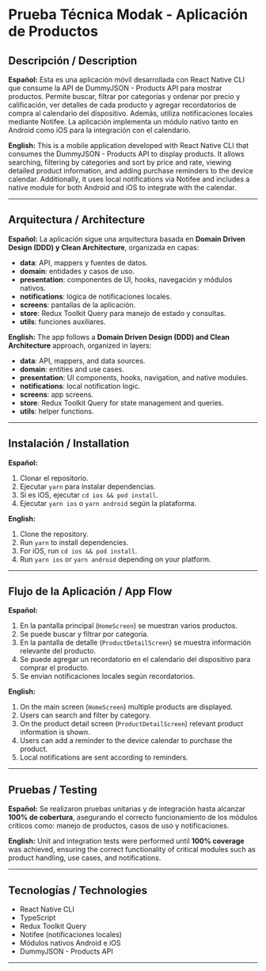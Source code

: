 
# Prueba Técnica Modak - Aplicación de Productos

## Descripción / Description

**Español:**
Esta es una aplicación móvil desarrollada con React Native CLI que consume la API de DummyJSON - Products API para mostrar productos. Permite buscar, filtrar por categorías y ordenar por precio y calificación, ver detalles de cada producto y agregar recordatorios de compra al calendario del dispositivo. Además, utiliza notificaciones locales mediante Notifee. La aplicación implementa un módulo nativo tanto en Android como iOS para la integración con el calendario.

**English:**
This is a mobile application developed with React Native CLI that consumes the DummyJSON - Products API to display products. It allows searching, filtering by categories and sort by price and rate, viewing detailed product information, and adding purchase reminders to the device calendar. Additionally, it uses local notifications via Notifee and includes a native module for both Android and iOS to integrate with the calendar.

---

## Arquitectura / Architecture

**Español:**
La aplicación sigue una arquitectura basada en **Domain Driven Design (DDD) y Clean Architecture**, organizada en capas:

* **data**: API, mappers y fuentes de datos.
* **domain**: entidades y casos de uso.
* **presentation**: componentes de UI, hooks, navegación y módulos nativos.
* **notifications**: lógica de notificaciones locales.
* **screens**: pantallas de la aplicación.
* **store**: Redux Toolkit Query para manejo de estado y consultas.
* **utils**: funciones auxiliares.

**English:**
The app follows a **Domain Driven Design (DDD) and Clean Architecture** approach, organized in layers:

* **data**: API, mappers, and data sources.
* **domain**: entities and use cases.
* **presentation**: UI components, hooks, navigation, and native modules.
* **notifications**: local notification logic.
* **screens**: app screens.
* **store**: Redux Toolkit Query for state management and queries.
* **utils**: helper functions.

---

## Instalación / Installation

**Español:**

1. Clonar el repositorio.
2. Ejecutar `yarn` para instalar dependencias.
3. Si es iOS, ejecutar `cd ios && pod install`.
4. Ejecutar `yarn ios` o `yarn android` según la plataforma.

**English:**

1. Clone the repository.
2. Run `yarn` to install dependencies.
3. For iOS, run `cd ios && pod install`.
4. Run `yarn ios` or `yarn android` depending on your platform.

---

## Flujo de la Aplicación / App Flow

**Español:**

1. En la pantalla principal (`HomeScreen`) se muestran varios productos.
2. Se puede buscar y filtrar por categoría.
3. En la pantalla de detalle (`ProductDetailScreen`) se muestra información relevante del producto.
4. Se puede agregar un recordatorio en el calendario del dispositivo para comprar el producto.
5. Se envían notificaciones locales según recordatorios.

**English:**

1. On the main screen (`HomeScreen`) multiple products are displayed.
2. Users can search and filter by category.
3. On the product detail screen (`ProductDetailScreen`) relevant product information is shown.
4. Users can add a reminder to the device calendar to purchase the product.
5. Local notifications are sent according to reminders.

---

## Pruebas / Testing

**Español:**
Se realizaron pruebas unitarias y de integración hasta alcanzar **100% de cobertura**, asegurando el correcto funcionamiento de los módulos críticos como: manejo de productos, casos de uso y notificaciones.

**English:**
Unit and integration tests were performed until **100% coverage** was achieved, ensuring the correct functionality of critical modules such as product handling, use cases, and notifications.

---

## Tecnologías / Technologies

* React Native CLI
* TypeScript
* Redux Toolkit Query
* Notifee (notificaciones locales)
* Módulos nativos Android e iOS
* DummyJSON - Products API

---

